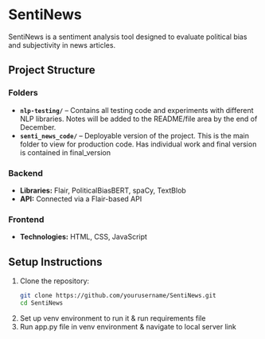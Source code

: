 # SentiNews  

SentiNews is a sentiment analysis tool designed to evaluate political bias and subjectivity in news articles.  

## Project Structure  

### **Folders**  
- **`nlp-testing/`** – Contains all testing code and experiments with different NLP libraries. Notes will be added to the README/file area by the end of December.  
- **`senti_news_code/`** – Deployable version of the project. This is the main folder to view for production code. Has individual work and final version is contained in final_version

### **Backend**  
- **Libraries:** Flair, PoliticalBiasBERT, spaCy, TextBlob  
- **API:** Connected via a Flair-based API  

### **Frontend**  
- **Technologies:** HTML, CSS, JavaScript  

## Setup Instructions  

1. Clone the repository:  
   ```bash
   git clone https://github.com/yourusername/SentiNews.git
   cd SentiNews
3. Set up venv environment to run it & run requirements file
4. Run app.py file in venv environment & navigate to local server link
